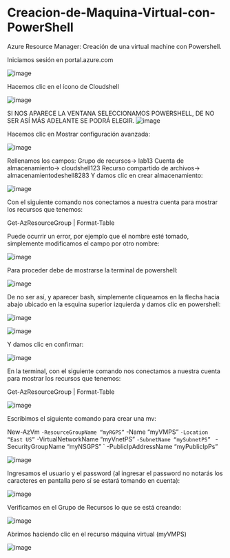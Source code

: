 # Creacion-de-Maquina-Virtual-con-PowerShell
Azure Resource Manager: Creación de una virtual machine con Powershell.


Iniciamos sesión en portal.azure.com

![image](https://user-images.githubusercontent.com/106035353/188991566-35ab9418-c895-483c-83e7-9d7596064cc8.png)


Hacemos clic en el ícono de Cloudshell

![image](https://user-images.githubusercontent.com/106035353/188991658-e355b318-8e20-43b8-8872-7a9d5cfcf001.png)

SI NOS APARECE LA VENTANA SELECCIONAMOS POWERSHELL, DE NO SER ASÍ MÁS ADELANTE SE PODRÁ ELEGIR.
![image](https://user-images.githubusercontent.com/106035353/189007506-16d8aff2-d7e8-49b3-93e8-0981360b7857.png)

Hacemos clic en Mostrar configuración avanzada:

![image](https://user-images.githubusercontent.com/106035353/189007563-3c1ea929-3882-4768-95f3-9b154677d047.png)

Rellenamos los campos: Grupo de recursos-> lab13
Cuenta de almacenamiento-> cloudshell123
Recurso compartido de archivos-> almacenamientodeshell8283
Y damos clic en crear almacenamiento:

![image](https://user-images.githubusercontent.com/106035353/189007638-4b16d5da-e3fe-43dc-bebf-52567c063334.png)

Con el siguiente comando nos conectamos a nuestra cuenta para mostrar los recursos que tenemos: 

Get-AzResourceGroup | Format-Table

Puede ocurrir un error, por ejemplo que el nombre esté tomado, simplemente modificamos el campo por otro nombre:

![image](https://user-images.githubusercontent.com/106035353/189007844-3aacf64b-5d44-4369-be26-da1ec337a6c0.png)

Para proceder debe de mostrarse la terminal de powershell:

![image](https://user-images.githubusercontent.com/106035353/189008043-1d2f97d3-2fe0-4a50-9869-b4118746e7a1.png)

De no ser así, y aparecer bash, simplemente cliqueamos en la flecha hacia abajo ubicado en la esquina superior izquierda y damos clic en powershell:

![image](https://user-images.githubusercontent.com/106035353/189008180-04d339f9-6878-4131-bd57-2587b11877f0.png)

![image](https://user-images.githubusercontent.com/106035353/189008221-9569746f-af35-423f-af58-fc1d546b01db.png)

Y damos clic en confirmar:

![image](https://user-images.githubusercontent.com/106035353/189008296-e63f4217-8ee2-44ac-aefc-29f3314145a1.png)


En la terminal, con el siguiente comando nos conectamos a nuestra cuenta para mostrar los recursos que tenemos: 

Get-AzResourceGroup | Format-Table

![image](https://user-images.githubusercontent.com/106035353/189008455-99f72ecc-c4ad-4e4d-8bf6-b2a9b5b69ca7.png)

Escribimos el siguiente comando para crear una mv:

New-AzVm `
-ResourceGroupName “myRGPS” `
-Name “myVMPS” `
-Location “East US” `
-VirtualNetworkName “myVnetPS” `
-SubnetName “mySubnetPS”  `
-SecurityGroupName “myNSGPS” `
-PublicIpAddressName “myPublicIpPs”

![image](https://user-images.githubusercontent.com/106035353/189009501-ffa84c1d-39ac-48d2-8309-8c1515b9787e.png)

Ingresamos el usuario y el password (al ingresar el password no notarás los caracteres en pantalla pero sí se estará tomando en cuenta):

![image](https://user-images.githubusercontent.com/106035353/189009650-22bacc19-eb4f-44d5-ba65-a1f2928c42b6.png)

Verificamos en el Grupo de Recursos lo que se está creando:

![image](https://user-images.githubusercontent.com/106035353/189009768-462c9bb0-f0a6-4c77-8f76-fb6b4b21d960.png)

Abrimos haciendo clic en el recurso máquina virtual (myVMPS)

![image](https://user-images.githubusercontent.com/106035353/189009925-5fd133bc-719d-4f35-ac9f-a6e575d4578e.png)







